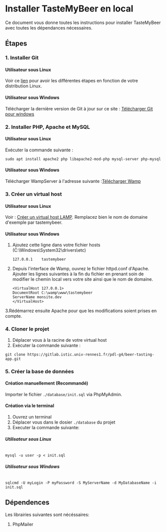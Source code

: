 # Installer TasteMyBeer en local

Ce document vous donne toutes les instructions pour installer TasteMyBeer avec toutes les dépendances nécessaires.

## Étapes

### 1. Installer Git

#### Utilisateur sous Linux

Voir ce [lien](http://git-scm.com/download/linux) pour avoir les différentes étapes en fonction de votre distribution Linux.

#### Utilisateur sous Windows

Télécharger la dernière version de Git à jour sur ce site : [Télécharger Git pour windows](http://git-scm.com/download/win)

### 2. Installer PHP, Apache et MySQL

#### Utilisateur sous Linux

Exécuter la commande suivante :

```
sudo apt install apache2 php libapache2-mod-php mysql-server php-mysql
```

#### Utilisateur sous Windows

Télécharger WampServer à l'adresse suivante :[Télécharger Wamp](https://www.wampserver.com/)

### 3. Créer un virtual host

#### Utilisateur sous Linux

Voir : [Créer un virtual host LAMP](https://www.digitalocean.com/community/tutorials/how-to-set-up-apache-virtual-hosts-on-ubuntu-18-04-quickstart-fr). Remplacez bien le nom de domaine d'exemple par tastemybeer.

#### Utilisateur sous Windows

1. Ajoutez cette ligne dans votre fichier hosts (C:\Windows\System32\drivers\etc)

   ```
   127.0.0.1	tastemybeer
   ```

2. Depuis l'interface de Wamp, ouvrez le fichier httpd.conf d'Apache.
   Ajouter les lignes suivantes à la fin du fichier en prenant soin de modifier le chemin local vers votre site ainsi que le nom de domaine.

   ```
   <VirtualHost 127.0.0.1>
   DocumentRoot C:\wamp\www\tastemybeer
   ServerName monsite.dev
   </VirtualHost>
   ```

3.Rédémarrez ensuite Apache pour que les modifications soient prises en compte.

### 4. Cloner le projet

1. Déplacer vous à la racine de votre virtual host
2. Exécuter la commande suivante :

```
git clone https://gitlab.istic.univ-rennes1.fr/pdl-g4/beer-tasting-app.git
```

### 5. Créer la base de données

#### Création manuellement (Recommandé)

Importer le fichier `./database/init.sql` via PhpMyAdmin.

#### Création via le terminal

1. Ouvrez un terminal
2. Déplacer vous dans le dosier `./database` du projet
3. Executer la commande suivante:

##### Utilisateur sous Linux

```

mysql -u user -p < init.sql

```

##### Utilisateur sous Windows

```

sqlcmd -U myLogin -P myPassword -S MyServerName -d MyDatabaseName -i init.sql

```

## Dépendences

Les librairies suivantes sont nécéssaires:

1. PhpMailer
